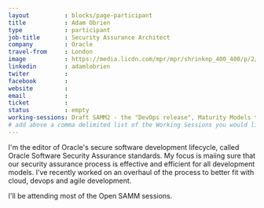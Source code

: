```yaml
---
layout          : blocks/page-participant
title           : Adam Obrien
type            : participant
job-title       : Security Assurance Architect
company         : Oracle
travel-from     : London
image           : https://media.licdn.com/mpr/mpr/shrinknp_400_400/p/2/005/04a/086/1c3ff3d.jpg
linkedin        : adamlobrien
twiter          :
facebook        :
website         :
email           :
ticket          :
status          : empty
working-sessions: Draft SAMM2 - the "DevOps release", Maturity Models tool, Review and improve the 12 SAMM practices, Update SAMM model to take into account Agile and DevOps
# add above a comma delimited list of the Working Sessions you would like to attend (use the session's title)
---
```


I'm the editor of Oracle's secure software development lifecycle, called Oracle Software Security Assurance standards. My focus is maiing sure that our security assurance process is effective and efficient for all development models. I've recently worked on an overhaul of the process to better fit with cloud, devops and agile development.

I'll be attending most of the Open SAMM sessions.
